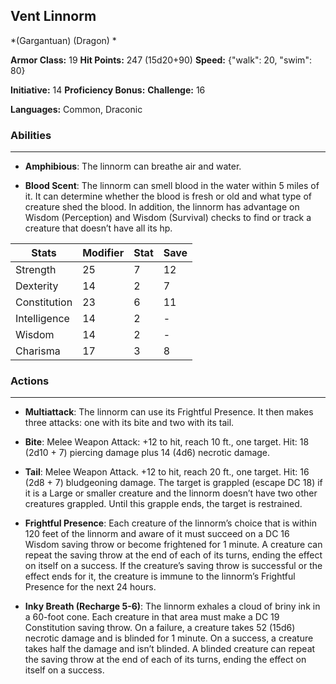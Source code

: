 ## Vent Linnorm
*(Gargantuan) (Dragon) *

**Armor Class:** 19
**Hit Points:** 247 (15d20+90)
**Speed:** {"walk": 20, "swim": 80}

**Initiative:** 14
**Proficiency Bonus:**
**Challenge:** 16

**Languages:** Common, Draconic

### Abilities
 --- 
- **Amphibious**: The linnorm can breathe air and water.

- **Blood Scent**: The linnorm can smell blood in the water within 5 miles of it. It can determine whether the blood is fresh or old and what type of creature shed the blood. In addition, the linnorm has advantage on Wisdom (Perception) and Wisdom (Survival) checks to find or track a creature that doesn’t have all its hp.



| Stats | Modifier | Stat | Save
| ---- | ---- | ---- | ---- |
| Strength | 25 | 7 | 12 |
| Dexterity | 14 | 2 | 7 |
| Constitution | 23 | 6 | 11 |
| Intelligence | 14 | 2 | - |
| Wisdom | 14 | 2 | - |
| Charisma | 17 | 3 | 8 |

### Actions
 --- 
- **Multiattack**: The linnorm can use its Frightful Presence. It then makes three attacks: one with its bite and two with its tail.

- **Bite**: Melee Weapon Attack: +12 to hit, reach 10 ft., one target. Hit: 18 (2d10 + 7) piercing damage plus 14 (4d6) necrotic damage.

- **Tail**: Melee Weapon Attack. +12 to hit, reach 20 ft., one target. Hit: 16 (2d8 + 7) bludgeoning damage. The target is grappled (escape DC 18) if it is a Large or smaller creature and the linnorm doesn’t have two other creatures grappled. Until this grapple ends, the target is restrained.

- **Frightful Presence**: Each creature of the linnorm’s choice that is within 120 feet of the linnorm and aware of it must succeed on a DC 16 Wisdom saving throw or become frightened for 1 minute. A creature can repeat the saving throw at the end of each of its turns, ending the effect on itself on a success. If the creature’s saving throw is successful or the effect ends for it, the creature is immune to the linnorm’s Frightful Presence for the next 24 hours.

- **Inky Breath (Recharge 5-6)**: The linnorm exhales a cloud of briny ink in a 60-foot cone. Each creature in that area must make a DC 19 Constitution saving throw. On a failure, a creature takes 52 (15d6) necrotic damage and is blinded for 1 minute. On a success, a creature takes half the damage and isn’t blinded. A blinded creature can repeat the saving throw at the end of each of its turns, ending the effect on itself on a success.


